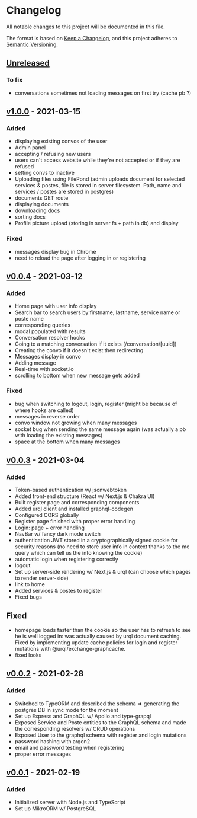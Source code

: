 # Changelog

All notable changes to this project will be documented in this file.

The format is based on [Keep a Changelog](https://keepachangelog.com/en/1.0.0/),
and this project adheres to [Semantic Versioning](https://semver.org/spec/v2.0.0.html).

## [Unreleased](https://github.com/benzinho75/JEECE-collab/compare/v1.0.0...HEAD)

### To fix

- conversations sometimes not loading messages on first try (cache pb ?)

## [v1.0.0](https://github.com/benzinho75/JEECE-collab/compare/v0.0.4...v1.0.0) - 2021-03-15

### Added

- displaying existing convos of the user
- Admin panel
- accepting / refusing new users
- users can't access website while they're not accepted or if they are refused
- setting convs to inactive
- Uploading files using FilePond (admin uploads document for selected services & postes, file is stored in server filesystem. Path, name and services / postes are stored in postgres)
- documents GET route
- displaying documents
- downloading docs
- sorting docs
- Profile picture upload (storing in server fs + path in db) and display

### Fixed

- messages display bug in Chrome
- need to reload the page after logging in or registering

## [v0.0.4](https://github.com/benzinho75/JEECE-collab/compare/v0.0.3...v0.0.4) - 2021-03-12

### Added

- Home page with user info display
- Search bar to search users by firstname, lastname, service name or poste name
- corresponding queries
- modal populated with results
- Conversation resolver hooks
- Going to a matching conversation if it exists (/conversation/[uuid])
- Creating the convo if it doesn't exist then redirecting
- Messages display in convo
- Adding message
- Real-time with socket.io
- scrolling to bottom when new message gets added

### Fixed

- bug when switching to logout, login, register (might be because of where hooks are called)
- messages in reverse order
- convo window not growing when many messages
- socket bug when sending the same message again (was actually a pb with loading the existing messages)
- space at the bottom when many messages

## [v0.0.3](https://github.com/benzinho75/JEECE-collab/compare/v0.0.2...v0.0.3) - 2021-03-04

### Added

- Token-based authentication w/ jsonwebtoken
- Added front-end structure (React w/ Next.js & Chakra UI)
- Built register page and corresponding components
- Added urql client and installed graphql-codegen
- Configured CORS globally
- Register page finished with proper error handling
- Login: page + error handling
- NavBar w/ fancy dark mode switch
- authentication JWT stored in a cryptographically signed cookie for security reasons (no need to store user info in context thanks to the me query which can tell us the info knowing the cookie)
- automatic login when registering correctly
- logout
- Set up server-side rendering w/ Next.js & urql (can choose which pages to render server-side)
- link to home
- Added services & postes to register
- Fixed bugs

## Fixed

- homepage loads faster than the cookie so the user has to refresh to see he is well logged in: was actually caused by urql document caching. Fixed by implementing update cache policies for login and register mutations with @urql/exchange-graphcache.
- fixed looks

## [v0.0.2](https://github.com/benzinho75/JEECE-collab/compare/v0.0.1...v0.0.2) - 2021-02-28

### Added

- Switched to TypeORM and described the schema => generating the postgres DB in sync mode for the moment
- Set up Express and GraphQL w/ Apollo and type-grapql
- Exposed Service and Poste entities to the GraphQL schema and made the corresponding resolvers w/ CRUD operations
- Exposed User to the graphql schema with register and login mutations
- password hashing with argon2
- email and password testing when registering
- proper error messages

## [v0.0.1](https://github.com/benzinho75/JEECE-collab/releases/tag/v0.0.1) - 2021-02-19

### Added

- Initialized server with Node.js and TypeScript
- Set up MikroORM w/ PostgreSQL
